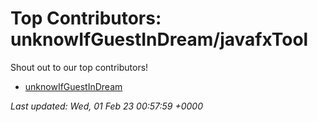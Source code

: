 # Top Contributors: unknowIfGuestInDream/javafxTool
Shout out to our top contributors!

- [unknowIfGuestInDream](https://github.com/unknowIfGuestInDream)


_Last updated: Wed, 01 Feb 23 00:57:59 +0000_